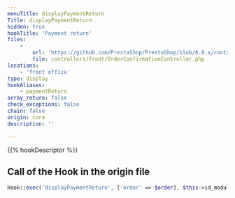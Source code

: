 ```yaml
---
menuTitle: displayPaymentReturn
Title: displayPaymentReturn
hidden: true
hookTitle: 'Payment return'
files:
    -
        url: 'https://github.com/PrestaShop/PrestaShop/blob/8.0.x/controllers/front/OrderConfirmationController.php'
        file: controllers/front/OrderConfirmationController.php
locations:
    - 'front office'
type: display
hookAliases:
    - paymentReturn
array_return: false
check_exceptions: false
chain: false
origin: core
description: ''

---
```


{{% hookDescriptor %}}

## Call of the Hook in the origin file

```php
Hook::exec('displayPaymentReturn', ['order' => $order], $this->id_module)
```
